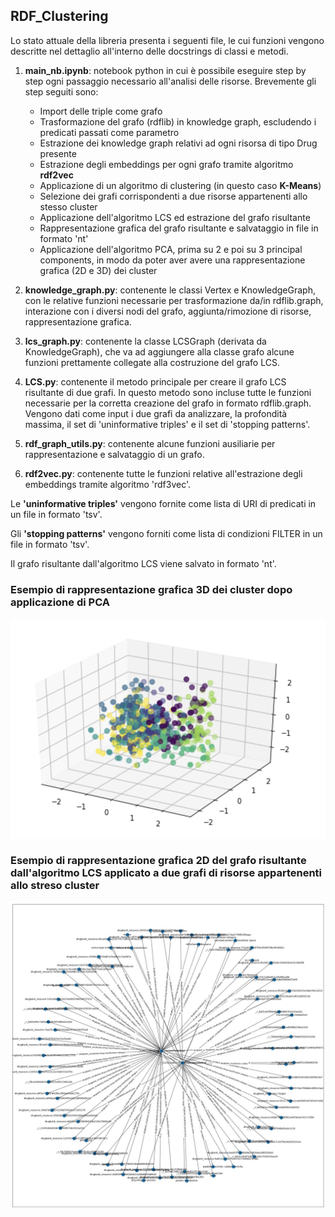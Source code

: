 ## **RDF_Clustering**

Lo stato attuale della libreria presenta i seguenti file, le cui funzioni vengono descritte nel dettaglio all'interno delle docstrings di classi e metodi.
1. **main_nb.ipynb**: notebook python in cui è possibile eseguire step by step ogni passaggio necessario all'analisi delle risorse.
Brevemente gli step seguiti sono:
   * Import delle triple come grafo
   * Trasformazione del grafo (rdflib) in knowledge graph, escludendo i predicati passati come parametro
   * Estrazione dei knowledge graph relativi ad ogni risorsa di tipo Drug presente
   * Estrazione degli embeddings per ogni grafo tramite algoritmo **rdf2vec**
   * Applicazione di un algoritmo di clustering (in questo caso **K-Means**)
   * Selezione dei grafi corrispondenti a due risorse appartenenti allo stesso cluster
   * Applicazione dell'algoritmo LCS ed estrazione del grafo risultante
   * Rappresentazione grafica del grafo risultante e salvataggio in file in formato 'nt'
   * Applicazione dell'algoritmo PCA, prima su 2 e poi su 3 principal components, in modo da poter aver avere una rappresentazione grafica (2D e 3D) dei cluster
   
2. **knowledge_graph.py**: contenente le classi Vertex e KnowledgeGraph, con le relative funzioni necessarie per trasformazione da/in rdflib.graph, interazione con i diversi nodi del grafo, aggiunta/rimozione di risorse, rappresentazione grafica.
3. **lcs_graph.py**: contenente la classe LCSGraph (derivata da KnowledgeGraph), che va ad aggiungere alla classe grafo alcune funzioni prettamente collegate alla costruzione del grafo LCS.
4. **LCS.py**: contenente il metodo principale per creare il grafo LCS risultante di due grafi. In questo metodo sono incluse tutte le funzioni necessarie per la corretta creazione del grafo in formato rdflib.graph. Vengono dati come input i due grafi da analizzare, la profondità massima, il set di 'uninformative triples' e il set di 'stopping patterns'.
5. **rdf_graph_utils.py**: contenente alcune funzioni ausiliarie per rappresentazione e salvataggio di un grafo.
6. **rdf2vec.py**: contenente tutte le funzioni relative all'estrazione degli embeddings tramite algoritmo 'rdf3vec'.


Le **'uninformative triples'** vengono fornite come lista di URI di predicati in un file in formato 'tsv'.

Gli **'stopping patterns'** vengono forniti come lista di condizioni FILTER in un file in formato 'tsv'.

Il grafo risultante dall'algoritmo LCS viene salvato in formato 'nt'.

### Esempio di rappresentazione grafica 3D dei cluster dopo applicazione di PCA
![3dClustering](images/3dcluster.png)

### Esempio di rappresentazione grafica 2D del grafo risultante dall'algoritmo LCS applicato a due grafi di risorse appartenenti allo streso cluster
![lcsGraph](images/lcs_example.jpg)
